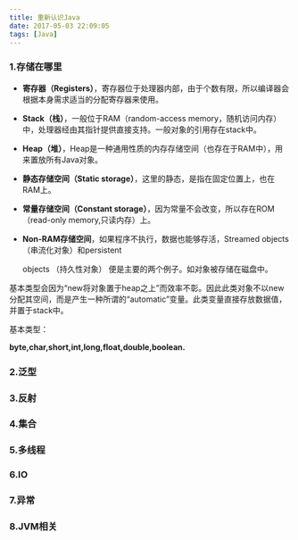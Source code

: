 ```yaml
---
title: 重新认识Java
date: 2017-05-03 22:09:05
tags: [Java]
---
```


### 1.存储在哪里

* **寄存器（Registers）**，寄存器位于处理器内部，由于个数有限，所以编译器会根据本身需求适当的分配寄存器来使用。

* **Stack（栈）**，一般位于RAM（random-access memory，随机访问内存）中，处理器经由其指针提供直接支持。一般对象的引用存在stack中。

* **Heap（堆）**，Heap是一种通用性质的内存存储空间（也存在于RAM中），用来置放所有Java对象。

* **静态存储空间（Static storage）**，这里的静态，是指在固定位置上，也在RAM上。

* **常量存储空间（Constant storage）**，因为常量不会改变，所以存在ROM（read-only memory,只读内存）上。

* **Non-RAM存储空间**，如果程序不执行，数据也能够存活，Streamed objects（串流化对象）和persistent

  objects （持久性对象） 便是主要的两个例子。如对象被存储在磁盘中。

基本类型会因为“new将对象置于heap之上”而效率不彰。因此此类对象不以new分配其空间，而是产生一种所谓的“automatic”变量。此类变量直接存放数据值，并置于stack中。

基本类型：

**byte,char,short,int,long,float,double,boolean.**

### 2.泛型

### 3.反射

### 4.集合

### 5.多线程

### 6.IO

### 7.异常

### 8.JVM相关



